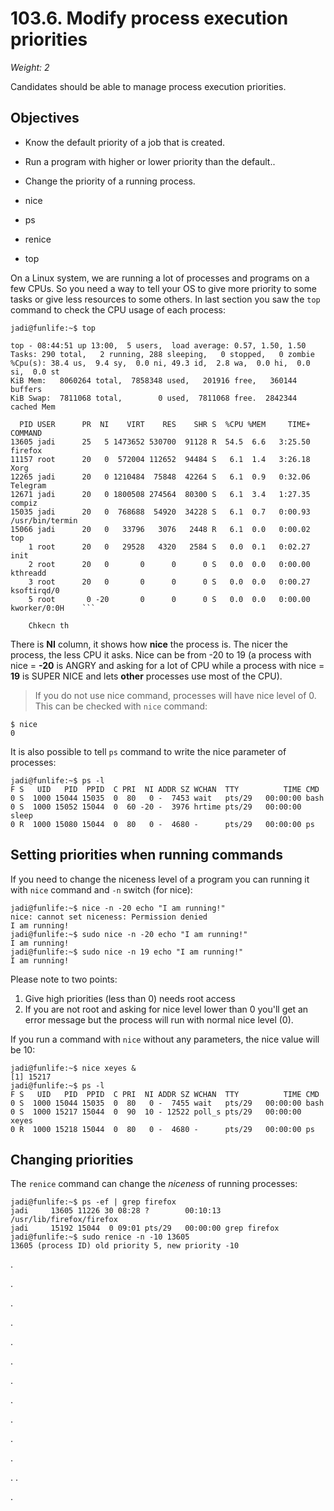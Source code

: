 # 103.6. Modify process execution priorities
*Weight: 2*

Candidates should be able to manage process execution priorities.

## Objectives

- Know the default priority of a job that is created.
- Run a program with higher or lower priority than the default..
- Change the priority of a running process.


- nice
- ps
- renice
- top

On a Linux system, we are running a lot of processes and programs on a few CPUs. So you need a way to tell your OS to give more priority to some tasks or give less resources to some others. In last section you saw the `top` command to check the CPU usage of each process:

````
jadi@funlife:~$ top

top - 08:44:51 up 13:00,  5 users,  load average: 0.57, 1.50, 1.50
Tasks: 290 total,   2 running, 288 sleeping,   0 stopped,   0 zombie
%Cpu(s): 38.4 us,  9.4 sy,  0.0 ni, 49.3 id,  2.8 wa,  0.0 hi,  0.0 si,  0.0 st
KiB Mem:   8060264 total,  7858348 used,   201916 free,   360144 buffers
KiB Swap:  7811068 total,        0 used,  7811068 free.  2842344 cached Mem

  PID USER      PR  NI    VIRT    RES    SHR S  %CPU %MEM     TIME+ COMMAND                                                                                                      
13605 jadi      25   5 1473652 530700  91128 R  54.5  6.6   3:25.50 firefox                                                                                                      
11157 root      20   0  572004 112652  94484 S   6.1  1.4   3:26.18 Xorg                                                                                                         
12265 jadi      20   0 1210484  75848  42264 S   6.1  0.9   0:32.06 Telegram                                                                                                     
12671 jadi      20   0 1800508 274564  80300 S   6.1  3.4   1:27.35 compiz                                                                                                       
15035 jadi      20   0  768688  54920  34228 S   6.1  0.7   0:00.93 /usr/bin/termin                                                                                              
15066 jadi      20   0   33796   3076   2448 R   6.1  0.0   0:00.02 top                                                                                                          
    1 root      20   0   29528   4320   2584 S   0.0  0.1   0:02.27 init                                                                                                         
    2 root      20   0       0      0      0 S   0.0  0.0   0:00.00 kthreadd                                                                                                     
    3 root      20   0       0      0      0 S   0.0  0.0   0:00.27 ksoftirqd/0                                                                                                  
    5 root       0 -20       0      0      0 S   0.0  0.0   0:00.00 kworker/0:0H    ```
    
    Chkecn th
````

There is **NI** column, it shows how **nice** the process is.  The nicer the process, the less CPU it asks. Nice can be from -20 to 19 (a process with nice = **-20** is ANGRY and asking for a lot of CPU while a process with nice = **19** is SUPER NICE and lets **other** processes use most of the CPU).

> If you do not use nice command, processes will have nice level of 0. This can be checked with `nice` command:
````
$ nice
0
````

It is also possible to tell `ps` command to write the nice parameter of processes:

```
jadi@funlife:~$ ps -l 
F S   UID   PID  PPID  C PRI  NI ADDR SZ WCHAN  TTY          TIME CMD
0 S  1000 15044 15035  0  80   0 -  7453 wait   pts/29   00:00:00 bash
0 S  1000 15052 15044  0  60 -20 -  3976 hrtime pts/29   00:00:00 sleep
0 R  1000 15080 15044  0  80   0 -  4680 -      pts/29   00:00:00 ps
```

## Setting priorities when running commands
If you need to change the niceness level of a program you can running it with `nice` command and `-n` switch (for nice):

````
jadi@funlife:~$ nice -n -20 echo "I am running!"
nice: cannot set niceness: Permission denied
I am running!
jadi@funlife:~$ sudo nice -n -20 echo "I am running!"
I am running!
jadi@funlife:~$ sudo nice -n 19 echo "I am running!"
I am running!
````

Please note to two points:
1. Give high priorities (less than 0) needs root access
2. If you are not root and asking for nice level lower than 0 you'll get an error message but the process will run with normal nice level (0).

If you run a command with `nice` without any parameters, the nice value will be 10:

````
jadi@funlife:~$ nice xeyes & 
[1] 15217
jadi@funlife:~$ ps -l 
F S   UID   PID  PPID  C PRI  NI ADDR SZ WCHAN  TTY          TIME CMD
0 S  1000 15044 15035  0  80   0 -  7455 wait   pts/29   00:00:00 bash
0 S  1000 15217 15044  0  90  10 - 12522 poll_s pts/29   00:00:00 xeyes
0 R  1000 15218 15044  0  80   0 -  4680 -      pts/29   00:00:00 ps
````

## Changing priorities
The `renice` command can change the *niceness* of running processes:

````
jadi@funlife:~$ ps -ef | grep firefox
jadi     13605 11226 30 08:28 ?        00:10:13 /usr/lib/firefox/firefox
jadi     15192 15044  0 09:01 pts/29   00:00:00 grep firefox
jadi@funlife:~$ sudo renice -n -10 13605
13605 (process ID) old priority 5, new priority -10
````


.


.

.

.

.

.

.

.

.

.

.

.
.

.
